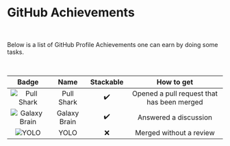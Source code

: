 # GitHub Achievements

<br>

Below is a list of GitHub Profile Achievements one can earn by doing some tasks.

<br>


| Badge | Name | Stackable | How to get |
| :-: | :-: | :-: | :-: |
| ![Pull Shark](https://github.githubassets.com/images/modules/profile/achievements/pull-shark-default.png)     | Pull Shark   | ✔️ | Opened a pull request that has been merged | 
| ![Galaxy Brain](https://github.githubassets.com/images/modules/profile/achievements/galaxy-brain-default.png) | Galaxy Brain | ✔️ | Answered a discussion
| ![YOLO](https://github.githubassets.com/images/modules/profile/achievements/yolo-default.png)                 | YOLO         | ❌ | Merged without a review

